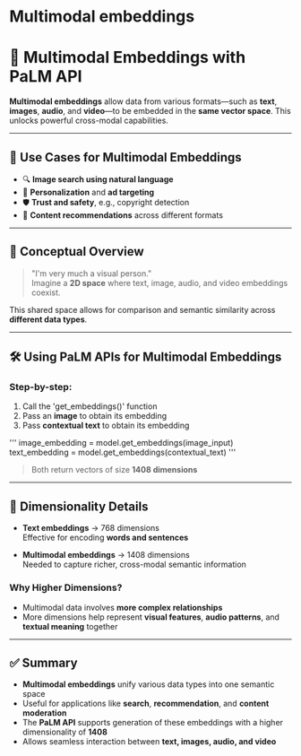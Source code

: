 # Multimodal embeddings

# 🧠 Multimodal Embeddings with PaLM API

**Multimodal embeddings** allow data from various formats—such as **text**, **images**, **audio**, and **video**—to be embedded in the **same vector space**. This unlocks powerful cross-modal capabilities.

---

## 🎯 Use Cases for Multimodal Embeddings

- 🔍 **Image search using natural language**
- 🎯 **Personalization** and **ad targeting**
- 🛡️ **Trust and safety**, e.g., copyright detection
- 🤝 **Content recommendations** across different formats

---

## 🧭 Conceptual Overview

> "I'm very much a visual person."  
> Imagine a **2D space** where text, image, audio, and video embeddings coexist.

This shared space allows for comparison and semantic similarity across **different data types**.

---

## 🛠️ Using PaLM APIs for Multimodal Embeddings

### Step-by-step:

1. Call the 'get_embeddings()' function
2. Pass an **image** to obtain its embedding
3. Pass **contextual text** to obtain its embedding

'''
image_embedding = model.get_embeddings(image_input)
text_embedding = model.get_embeddings(contextual_text)
'''

> Both return vectors of size **1408 dimensions**

---

## 📐 Dimensionality Details

- **Text embeddings** → 768 dimensions  
  Effective for encoding **words and sentences**

- **Multimodal embeddings** → 1408 dimensions  
  Needed to capture richer, cross-modal semantic information

### Why Higher Dimensions?

- Multimodal data involves **more complex relationships**
- More dimensions help represent **visual features**, **audio patterns**, and **textual meaning** together

---

## ✅ Summary

- **Multimodal embeddings** unify various data types into one semantic space
- Useful for applications like **search**, **recommendation**, and **content moderation**
- The **PaLM API** supports generation of these embeddings with a higher dimensionality of **1408**
- Allows seamless interaction between **text, images, audio, and video**
